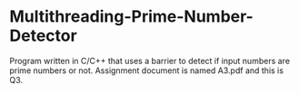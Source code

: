 # Multithreading-Prime-Number-Detector
Program written in C/C++ that uses a barrier to detect if input numbers are prime numbers or not. Assignment document is named A3.pdf and this is Q3.

